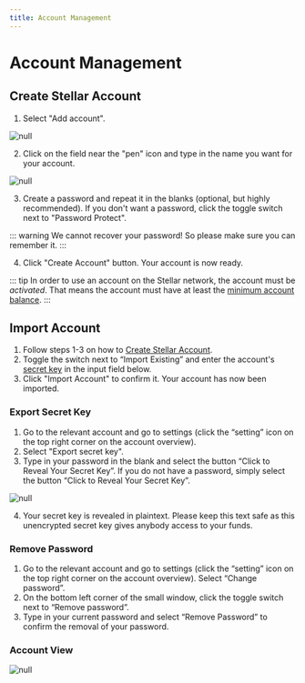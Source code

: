 ```yaml
---
title: Account Management
---
```

# Account Management

## Create Stellar Account

1. Select "Add account".

![null](/images/screen-shot-2019-09-20-at-16.59.31.png)

2. Click on the field near the "pen" icon and type in the name you want for your account.

![null](/images/rename-again.png)

3. Create a password and repeat it in the blanks (optional, but highly recommended). If you don't want a password, click the toggle switch next to "Password Protect". 

::: warning
We cannot recover your password! So please make sure you can remember it.
:::

4. Click "Create Account" button. Your account is now ready.

::: tip
In order to use an account on the Stellar network, the account must be _activated_. That means the account must have at least the [minimum account balance](02-stellar-guide.html#minimum-account-balance). 
::: 

## Import Account

1. Follow steps 1-3 on how to [Create Stellar Account](04-account-management.html#create-stellar-account).
2. Toggle the switch next to “Import Existing” and enter the account's [secret key](02-stellar-guide.html#minimum-account-balance) in the input field below. 
3. Click "Import Account" to confirm it. Your account has now been imported.

### Export Secret Key

1. Go to the relevant account and go to settings (click the “setting” icon on the top right corner on the account overview). 
2. Select "Export secret key". 
3. Type in your password in the blank and select the button “Click to Reveal Your Secret Key”. If you do not have a password, simply select the button “Click to Reveal Your Secret Key”.

![null](/images/personal-safe-again.png)

4. Your secret key is revealed in plaintext. Please keep this text safe as this unencrypted secret key gives anybody access to your funds.

### Remove Password

1. Go to the relevant account and go to settings (click the “setting” icon on the top right corner on the account overview). Select “Change password”.
2. On the bottom left corner of the small window, click the toggle switch next to “Remove password”.
3. Type in your current password and select “Remove Password” to confirm the removal of your password.

### Account View

![null](/images/account-overview-explainer.png)
